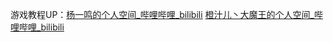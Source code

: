 游戏教程UP：[杨一鸣的个人空间_哔哩哔哩_bilibili](https://space.bilibili.com/19045234/video?tid=0&page=3&keyword=&order=pubdate)
[橙汁儿丶大魔王的个人空间_哔哩哔哩_bilibili](https://space.bilibili.com/222762662)
